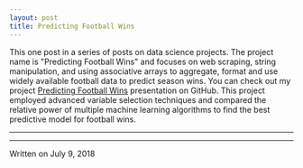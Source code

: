```yaml
---
layout: post
title: Predicting Football Wins
---
```


This one post in a series of posts on data science projects.  The project name is "Predicting Football Wins" and focuses on web scraping, string manipulation, and using associative arrays to aggregate, format and use widely available football data to predict season wins.  You can check out my project [Predicting Football Wins](https://github.com/Codr99/Portfolio/blob/master/Predicting%20Football%20Wins.pdf) presentation on GitHub.  This project employed advanced variable selection techniques and compared the relative power of multiple machine learning algorithms to find the best predictive model for football wins.

<hr>
<hr>

<div class="date">
    Written on July 9, 2018
</div>